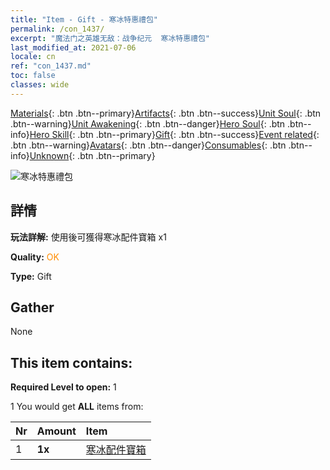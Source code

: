 ```yaml
---
title: "Item - Gift - 寒冰特惠禮包"
permalink: /con_1437/
excerpt: "魔法门之英雄无敌：战争纪元  寒冰特惠禮包"
last_modified_at: 2021-07-06
locale: cn
ref: "con_1437.md"
toc: false
classes: wide
---
```

 [Materials](/ItemsCN/){: .btn .btn--primary}[Artifacts](/ItemsCN/Artifacts/){: .btn .btn--success}[Unit Soul](/ItemsCN/UnitSoul/){: .btn .btn--warning}[Unit Awakening](/ItemsCN/UnitAwakening/){: .btn .btn--danger}[Hero Soul](/ItemsCN/HeroSoul/){: .btn .btn--info}[Hero Skill](/ItemsCN/HeroSkill/){: .btn .btn--primary}[Gift](/ItemsCN/Gift/){: .btn .btn--success}[Event related](/ItemsCN/Events/){: .btn .btn--warning}[Avatars](/ItemsCN/Avatars/){: .btn .btn--danger}[Consumables](/ItemsCN/Consumables/){: .btn .btn--info}[Unknown](/ItemsCN/Unknown/){: .btn .btn--primary}

 ![寒冰特惠禮包](/images/t/i_907051.png)

## 詳情
 **玩法詳解:** 使用後可獲得寒冰配件寶箱 x1

 **Quality:** <span style="color: #FF8C00">OK</span>

 **Type:** Gift

## Gather

  None

## This item contains:

 **Required Level to open:** 1

 1 You would get **ALL** items  from:

  | Nr | Amount |     Item    |
  |:---|:-------|:------------|
  | 1 |  **1x** | [寒冰配件寶箱](/cn/Items/con_1352/) |  | 
